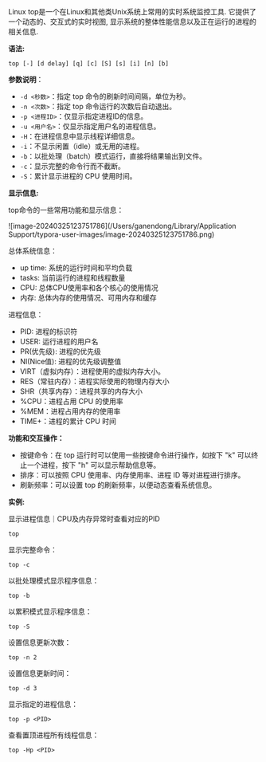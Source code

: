 Linux top是一个在Linux和其他类Unix系统上常用的实时系统监控工具. 它提供了一个动态的、交互式的实时视图, 显示系统的整体性能信息以及正在运行的进程的相关信息.

**语法:**

```
top [-] [d delay] [q] [c] [S] [s] [i] [n] [b]
```

**参数说明**：

- `-d <秒数>`：指定 top 命令的刷新时间间隔，单位为秒。
- `-n <次数>`：指定 top 命令运行的次数后自动退出。
- `-p <进程ID>`：仅显示指定进程ID的信息。
- `-u <用户名>`：仅显示指定用户名的进程信息。
- `-H`：在进程信息中显示线程详细信息。
- `-i`：不显示闲置（idle）或无用的进程。
- `-b`：以批处理（batch）模式运行，直接将结果输出到文件。
- `-c`：显示完整的命令行而不截断。
- `-S`：累计显示进程的 CPU 使用时间。

**显示信息:**

top命令的一些常用功能和显示信息：

![image-20240325123751786](/Users/ganendong/Library/Application Support/typora-user-images/image-20240325123751786.png)

总体系统信息：

- up time: 系统的运行时间和平均负载
- tasks: 当前运行的进程和线程数量
- CPU: 总体CPU使用率和各个核心的使用情况
- 内存: 总体内存的使用情况、可用内存和缓存

进程信息：

- PID: 进程的标识符
- USER: 运行进程的用户名
- PR(优先级): 进程的优先级
- NI(Nice值): 进程的优先级调整值
- VIRT（虚拟内存）：进程使用的虚拟内存大小。
- RES（常驻内存）：进程实际使用的物理内存大小
- SHR（共享内存）：进程共享的内存大小
- %CPU：进程占用 CPU 的使用率
- %MEM：进程占用内存的使用率
- TIME+：进程的累计 CPU 时间

**功能和交互操作：**

- 按键命令：在 top 运行时可以使用一些按键命令进行操作，如按下 "k" 可以终止一个进程，按下 "h" 可以显示帮助信息等。
- 排序：可以按照 CPU 使用率、内存使用率、进程 ID 等对进程进行排序。
- 刷新频率：可以设置 top 的刷新频率，以便动态查看系统信息。

**实例:**

显示进程信息｜CPU及内存异常时查看对应的PID

```
top
```

显示完整命令：

```
top -c
```

以批处理模式显示程序信息：

```
top -b
```

以累积模式显示程序信息：

```
top -S
```

设置信息更新次数：

```
top -n 2
```

设置信息更新时间：

```
top -d 3
```

显示指定的进程信息：

```
top -p <PID>
```

查看置顶进程所有线程信息：

```
top -Hp <PID>
```

























